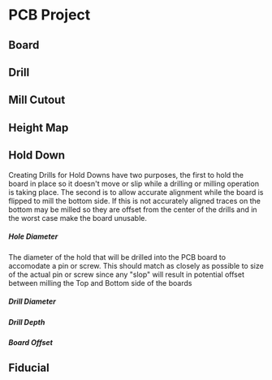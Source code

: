 ﻿# PCB Project

## Board


## Drill

## Mill Cutout

## Height Map

## Hold Down

Creating Drills for Hold Downs have two purposes, the first to hold the board in place so it doesn't move or slip while a drilling or milling operation is taking place.  The second is to allow accurate alignment while the board is flipped to mill the bottom side.  If this is not accurately aligned traces on the bottom may be milled so they are offset from the center of the drills and in the worst case make the board unusable.

##### Hole Diameter

The diameter of the hold that will be drilled into the PCB board to accomodate a pin or screw.  This should match as closely as possible to size of the actual pin or screw since any "slop" will result in potential offset between milling the Top and Bottom side of the boards

##### Drill Diameter

##### Drill Depth

##### Board Offset


## Fiducial